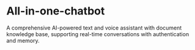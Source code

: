 # All-in-one-chatbot
A comprehensive AI-powered text and voice assistant with document knowledge base, supporting real-time conversations with authentication and memory.
